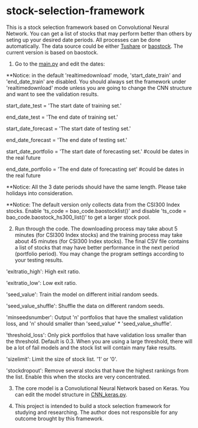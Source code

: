 # stock-selection-framework
This is a stock selection framework based on Convolutional Neural Network. You can get a list of stocks that may perform better than others by seting up your desired date periods. All processes can be done automatically.
The data source could be either [Tushare](https://tushare.pro/) or [baostock](http://baostock.com/). The current version is based on baostock.

1. Go to the [main.py](https://github.com/yuehuca/stock-selection-framework/blob/main/main.py) and edit the dates:

**Notice: in the default 'realtimedownload' mode, 'start_date_train' and 'end_date_train' are disabled. You should always set the framework under 'realtimedownload' mode unless you are going to change the CNN structure and want to see the validation results.

start_date_test = 'The start date of training set.' 

end_date_test = 'The end date of training set.' 

start_date_forecast = 'The start date of testing set.' 

end_date_forecast = 'The end date of testing set.' 

start_date_portfolio = 'The start date of forecasting set.' #could be dates in the real future 

end_date_portfolio = 'The end date of forecasting set' #could be dates in the real future 

**Notice: All the 3 date periods should have the same length. Please take holidays into consideration.

**Notice: The default version only collects data from the CSI300 Index stocks. Enable 'ts_code = bao_code.baostocklist()' and disable 'ts_code = bao_code.baostock_hs300_list()' to get a larger stock pool.

2. Run through the code. The downloading process may take about 5 minutes (for CSI300 Index stocks) and the training process may take about 45 minutes (for CSI300 Index stocks). The final CSV file contains a list of stocks that may have better performance in the next period (portfolio period). You may change the program settings according to your testing results.

'exitratio_high': High exit ratio.

'exitratio_low': Low exit ratio.

'seed_value':  Train the model on different initial random seeds.

'seed_value_shuffle': Shuffle the data on different random seeds.

'minseedsnumber': Output 'n' portfolios that have the smallest validation loss, and 'n' should smaller than 'seed_value' * 'seed_value_shuffle'.

'threshold_loss': Only pick portfolios that have validation loss smaller than the threshold. Default is 0.3. When you are using a large threshold, there will be a lot of fail models and the stock list will contain many fake results.

'sizelimit': Limit the size of stock list. '1' or '0'.

'stockdropout': Remove several stocks that have the highest rankings from the list. Enable this when the stocks are very concentrated.

3. The core model is a Convolutional Neural Network based on Keras. You can edit the model structure in [CNN_keras.py](https://github.com/yuehuca/stock-selection-framework/blob/main/CNN_keras.py).

4. This project is intended to build a stock selection framework for studying and researching. The author does not responsible for any outcome brought by this framework.

